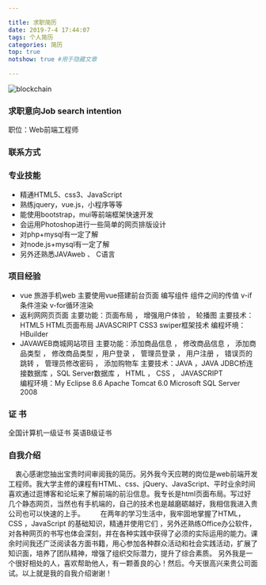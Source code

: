 ```yaml
---

title: 求职简历
date: 2019-7-4 17:44:07
tags: 个人简历
categories: 简历
top: true
notshow: true #用于隐藏文章

---
```


![blockchain](https://augostar.github.io/images/150256440.jpg "杨富国")
### 求职意向Job search intention
职位：Web前端工程师
### 联系方式

### 专业技能 
+ 精通HTML5、css3、JavaScript
+ 熟练jquery，vue.js，小程序等等
+ 能使用bootstrap，mui等前端框架快速开发
+ 会运用Photoshop进行一些简单的网页排版设计
+ 对php+mysql有一定了解
+ 对node.js+mysql有一定了解
+ 另外还熟悉JAVAweb 、 C语言
### 项目经验

+ vue 旅游手机web
主要使用vue搭建前台页面 编写组件 组件之间的传值
v-if条件渲染
v-for循环渲染
+ 返利网网页页面
主要功能：页面布局 ， 增强用户体验  ， 轮播图
主要技术：HTML5  HTML页面布局  JAVASCRIPT  CSS3   swiper框架技术
编程坏境：HBuilder
+ JAVAWEB商城网站项目
主要功能：添加商品信息 ， 修改商品信息 ， 添加商品类型 ， 修改商品类型 ，用户登录 ， 管理员登录 ， 用户注册 ， 错误页的跳转 ， 管理员修改密码 ， 添加购物车 
主要技术：JAVA ，JAVA JDBC桥连接数据库 ，SQL Server数据库 ， HTML  ， CSS  ， JAVASCRIPT   
编程环境：My Eclipse 8.6  Apache Tomcat 6.0   Microsoft SQL Server 2008 

### 证    书

全国计算机一级证书     	英语B级证书     

### 自我介绍
　衷心感谢您抽出宝贵时间审阅我的简历。另外我今天应聘的岗位是web前端开发工程师。我大学主修的课程有HTML、css、jQuery、JavaScript、平时业余时间喜欢通过逛博客和论坛来了解前端的前沿信息。我专长是html页面布局。写过好几个静态网页，当然也有手机端的，自己的技术也是越磨砺越好，我相信我进入贵公司也可以快速的上手。
　　在两年的学习生活中，我牢固地掌握了HTML，CSS ，JavaScript 的基础知识，精通并使用它们 ，另外还熟练Office办公软件，对各种网页的书写也体会深刻，并在各种实践中获得了必须的实际运用的能力。课余时间我还广泛阅读各方面书籍，用心参加各种群众活动和社会实践活动，扩展了知识面，培养了团队精神，增强了组织交际潜力，提升了综合素质。
另外我是一个很好相处的人，喜欢帮助他人，有一颗善良的心！然后。今天很高兴来贵公司面试。以上就是我的自我介绍谢谢！

